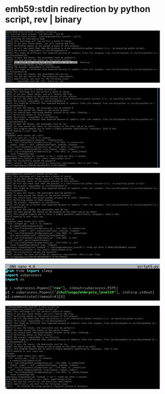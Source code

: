 # emb59:stdin redirection by python script, rev | binary

![Test run results that I need to execute rev](<../.gitbook/assets/image (187) (1).png>)

![yes. I did solve it however I am somewhat... unsatisfied](<../.gitbook/assets/image (229).png>)

![](<../.gitbook/assets/image (44).png>)

![As the program instruction said that I need to enter password to binary](<../.gitbook/assets/image (159).png>)

![but even if I do communicate with p answer is identical.](<../.gitbook/assets/image (225).png>)

